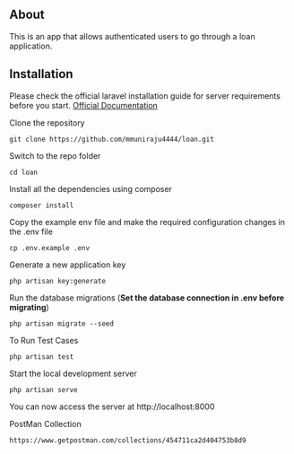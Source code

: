 ## About

This is an app that allows authenticated users to go through a loan application.




## Installation

Please check the official laravel installation guide for server requirements before you start. [Official Documentation](https://laravel.com/docs/5.4/installation#installation)

Clone the repository

    git clone https://github.com/mmuniraju4444/loan.git

Switch to the repo folder

    cd loan

Install all the dependencies using composer

    composer install

Copy the example env file and make the required configuration changes in the .env file

    cp .env.example .env

Generate a new application key

    php artisan key:generate


Run the database migrations (**Set the database connection in .env before migrating**)

    php artisan migrate --seed

To Run Test Cases

    php artisan test

Start the local development server

    php artisan serve

You can now access the server at http://localhost:8000

PostMan Collection

`https://www.getpostman.com/collections/454711ca2d404753b8d9
`
